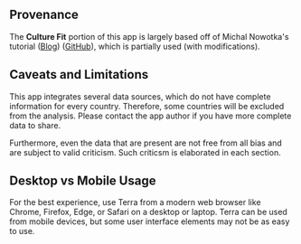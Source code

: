 ## Provenance

The **Culture Fit** portion of this app is largely based off of Michal Nowotka's tutorial ([Blog](https://blog.streamlit.io/how-to-make-a-culture-map/)) ([GitHub](https://github.com/streamlit/demo-culture-map)), which is partially used (with modifications).


## Caveats and Limitations

This app integrates several data sources, which do not have complete information for every country. Therefore, some countries will be excluded from the analysis. Please contact the app author if you have more complete data to share.

Furthermore, even the data that are present are not free from all bias and are subject to valid criticism. Such criticsm is elaborated in each section.


## Desktop vs Mobile Usage

For the best experience, use Terra from a modern web browser like Chrome, Firefox, Edge, or Safari on a desktop or laptop. Terra can be used from mobile devices, but some user interface elements may not be as easy to use.
